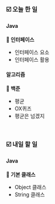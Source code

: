 ### ☑️  오늘 한 일
#### Java
<strong>📌 인터페이스</strong>
  - 인터페이스 요소
  - 인터페이스 활용

#### 알고리즘
<strong>🥉 백준</strong>
  - 평균
  - OX퀴즈
  - 평균은 넘겠지

<br>

### ☑️  내일 할 일
#### Java
<strong>📌 기본 클래스</strong>
  - Object 클래스
  - String 클래스
